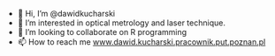 - 👋 Hi, I’m @dawidkucharski
- 👀 I’m interested in optical metrology and laser technique.
- 💞️ I’m looking to collaborate on R programming
- 📫 How to reach me www.dawid.kucharski.pracownik.put.poznan.pl

<!---
dawidkucharski/dawidkucharski is a ✨ special ✨ repository because its `README.md` (this file) appears on your GitHub profile.
You can click the Preview link to take a look at your changes.
--->
